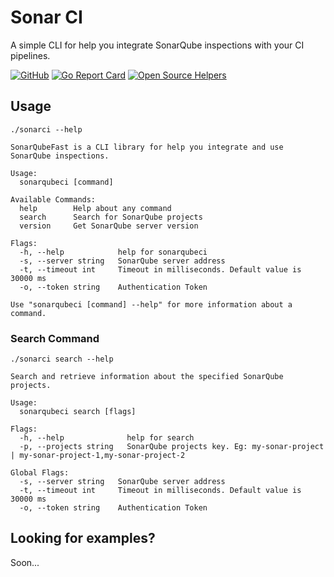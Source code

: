 # Sonar CI
A simple CLI for help you integrate SonarQube inspections with your CI pipelines.

[![GitHub](https://img.shields.io/github/license/odair-pedro/sonarci)](https://github.com/odair-pedro/sonarci/blob/master/LICENSE)
[![Go Report Card](https://goreportcard.com/badge/github.com/odair-pedro/sonarci)](https://goreportcard.com/report/github.com/odair-pedro/sonarci)
[![Open Source Helpers](https://www.codetriage.com/odair-pedro/sonarci/badges/users.svg)](https://www.codetriage.com/odair-pedro/sonarci)

## Usage

```
./sonarci --help
```

```
SonarQubeFast is a CLI library for help you integrate and use SonarQube inspections.

Usage:
  sonarqubeci [command]

Available Commands:
  help        Help about any command
  search      Search for SonarQube projects
  version     Get SonarQube server version

Flags:
  -h, --help            help for sonarqubeci
  -s, --server string   SonarQube server address
  -t, --timeout int     Timeout in milliseconds. Default value is 30000 ms
  -o, --token string    Authentication Token

Use "sonarqubeci [command] --help" for more information about a command.

```

### Search Command
```
./sonarci search --help
```

```
Search and retrieve information about the specified SonarQube projects.

Usage:
  sonarqubeci search [flags]

Flags:
  -h, --help              help for search
  -p, --projects string   SonarQube projects key. Eg: my-sonar-project | my-sonar-project-1,my-sonar-project-2

Global Flags:
  -s, --server string   SonarQube server address
  -t, --timeout int     Timeout in milliseconds. Default value is 30000 ms
  -o, --token string    Authentication Token

```

## Looking for examples?
Soon...


